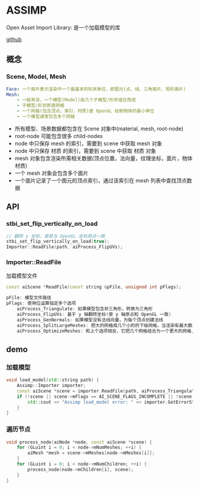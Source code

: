 
# ASSIMP

Open Asset Import Library: 是一个加载模型的库

[github](https://github.com/assimp/assimp)

## 概念

### Scene, Model, Mesh

```yml
Face: 一个面片表示渲染中一个最基本的形状单位，即图元(点、线、三角面片、矩形面片)
Mesh:
    - 一般来说，一个模型(Model)由几个子模型/形状组合而成
    - 子模型/形状即是网格
    - 一个网格(包含顶点，索引，材质)是 OpenGL 绘制物体的最小单位
    - 一个模型通常包含多个网格
```

* 所有模型、场景数据都包含在 Scene 对象中(material, mesh, root-node)
* root-node 可能包含很多 child-nodes
* node 中只保存 mesh 的索引，需要到 scene 中获取 mesh 对象
* node 中只保存 材质 的索引，需要到 scene 中获取 材质 对象
* mesh 对象包含渲染所需相关数据(顶点位置，法向量，纹理坐标，面片，物体材质)
* 一个 mesh 对象会包含多个面片
* 一个面片记录了一个图元的顶点索引，通过该索引在 mesh 列表中查找顶点数据

## API

### stbi_set_flip_vertically_on_load

```cpp
// 翻转 y 坐标，使其与 OpenGL 坐标原点一致
stbi_set_flip_vertically_on_load(true);
Importer::ReadFile(path, aiProcess_FlipUVs);
```

### Importer::ReadFile

加载模型文件

```cpp
const aiScene *ReadFile(const string &pFile, unsigned int pFlags);

pFile: 模型文件路径
pFlags: 使用位运算指定多个选项
    aiProcess_Triangulate: 如果模型包含非三角形，转换为三角形
    aiProcess_FlipUVs: 基于 y 轴翻转坐标(使 y 轴原点和 OpenGL 一致)
    aiProcess_GenNormals: 如果模型没有法线向量，为每个顶点创建法线
    aiProcess_SplitLargeMeshes: 把大的网格成几个小的的下级网格，当渲染有最大数量顶点的限制时或者只能处理小块网格时很有用
    aiProcess_OptimizeMeshes: 和上个选项相反，它把几个网格结合为一个更大的网格, 以减少绘制函数调用的次数的方式来优化
```

## demo

### 加载模型

```cpp
void load_model(std::string path) {
    Assimp::Importer importer;
    const aiScene *scene = importer.ReadFile(path, aiProcess_Triangulate | aiProcess_FlipUVs);
    if (!scene || scene->mFlags == AI_SCENE_FLAGS_INCOMPLETE || !scene->mRootNode) {
        std::cout << "Assimp load_model error: " << importer.GetErrorString() << ", file: " << path << std::endl;
    }
}
```

### 遍历节点

```cpp
void process_node(aiNode *node, const aiScene *scene) {
    for (GLuint i = 0; i < node->mNumMeshes; ++i) {
        aiMesh *mesh = scene->mMeshes[node->mMeshes[i]];
    }
    for (GLuint i = 0; i < node->mNumChildren; ++i) {
        process_node(node->mChildren[i], scene);
    }
}
```
